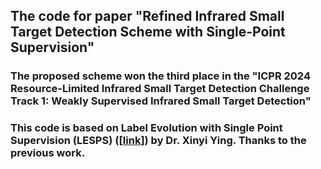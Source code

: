 ## The code for paper "Refined Infrared Small Target Detection Scheme with Single-Point Supervision"  

### **The proposed scheme won the third place in the "ICPR 2024 Resource-Limited Infrared Small Target Detection Challenge Track 1: Weakly Supervised Infrared Small Target Detection"**  

### This code is based on Label Evolution with Single Point Supervision (LESPS) ([[link](https://github.com/XinyiYing/LESPS?tab=readme-ov-file)]) by Dr. Xinyi Ying. Thanks to the previous work.



